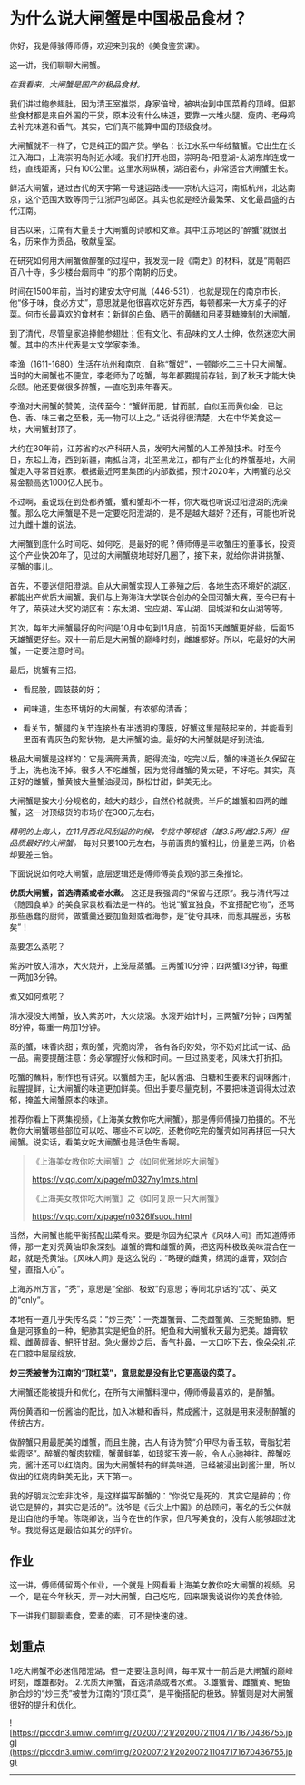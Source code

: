 # 为什么说大闸蟹是中国极品食材？

你好，我是傅骏傅师傅，欢迎来到我的《美食鉴赏课》。

这一讲，我们聊聊大闸蟹。

 *在我看来，大闸蟹是国产的极品食材。*

我们讲过鲍参翅肚，因为清王室推崇，身家倍增，被哄抬到中国菜肴的顶峰。但那些食材都是来自外国的干货，原本没有什么味道，要靠一大堆火腿、瘦肉、老母鸡去补充味道和香气。其实，它们真不能算中国的顶级食材。

大闸蟹就不一样了，它是纯正的国产货。学名：长江水系中华绒螯蟹。它出生在长江入海口，上海崇明岛附近水域。我们打开地图，崇明岛-阳澄湖-太湖东岸连成一线，直线距离，只有100公里。这里水网纵横，湖泊密布，非常适合大闸蟹生长。

鲜活大闸蟹，通过古代的天字第一号速运路线——京杭大运河，南抵杭州，北达南京，这个范围大致等同于江浙沪包邮区。其实也就是经济最繁荣、文化最昌盛的古代江南。

自古以来，江南有大量关于大闸蟹的诗歌和文章。其中江苏地区的“醉蟹”就很出名，历来作为贡品，敬献皇室。

在研究如何用大闸蟹做醉蟹的过程中，我发现一段《南史》的材料，就是“南朝四百八十寺，多少楼台烟雨中 ”的那个南朝的历史。

时间在1500年前，当时的建安太守何胤（446-531），也就是现在的南京市长，他“侈于味，食必方丈”，意思就是他很喜欢吃好东西，每顿都来一大方桌子的好菜。何市长最喜欢的食材有：新鲜的白鱼、晒干的黄鳝和用麦芽糖腌制的大闸蟹。

到了清代，尽管皇家追捧鲍参翅肚；但有文化、有品味的文人士绅，依然迷恋大闸蟹。其中的杰出代表是大文学家李渔。

李渔（1611-1680）生活在杭州和南京，自称“蟹奴”，一顿能吃二三十只大闸蟹。当时的大闸蟹也不便宜，李老师为了吃蟹，每年都要提前存钱，到了秋天才能大快朵颐。他还要做很多醉蟹，一直吃到来年春天。

李渔对大闸蟹的赞美，流传至今：“蟹鲜而肥，甘而腻，白似玉而黄似金，已达色、香、味三者之至极，无一物可以上之。” 话说得很清楚，大在中华美食这一块，大闸蟹封顶了。

大约在30年前，江苏省的水产科研人员，发明大闸蟹的人工养殖技术。时至今日，东起上海，西到新疆，南抵台湾，北至黑龙江，都有产业化的养蟹基地，大闸蟹走入寻常百姓家。根据最近阿里集团的内部数据，预计2020年，大闸蟹的总交易金额高达1000亿人民币。

不过啊，虽说现在到处都养蟹，蟹和蟹却不一样，你大概也听说过阳澄湖的洗澡蟹。那么吃大闸蟹是不是一定要吃阳澄湖的，是不是越大越好？还有，可能也听说过九雌十雄的说法。

大闸蟹到底什么时间吃、如何吃，是最好的呢？傅师傅是丰收蟹庄的董事长，投资这个产业快20年了，见过的大闸蟹绕地球好几圈了，接下来，就给你讲讲挑蟹、买蟹的事儿。

首先，不要迷信阳澄湖。自从大闸蟹实现人工养殖之后，各地生态环境好的湖区，都能出产优质大闸蟹。我们与上海海洋大学联合创办的全国河蟹大赛，至今已有十年了，荣获过大奖的湖区有：东太湖、宝应湖、军山湖、固城湖和女山湖等等。

其次，每年大闸蟹最好的时间是10月中旬到11月底，前面15天雌蟹更好些，后面15天雄蟹更好些。双十一前后是大闸蟹的巅峰时刻，雌雄都好。所以，吃最好的大闸蟹，一定要注意时间。

最后，挑蟹有三招。

* 看屁股，圆鼓鼓的好；

* 闻味道，生态环境好的大闸蟹，有浓郁的清香；

* 看关节，蟹腿的关节连接处有半透明的薄膜，好蟹这里是鼓起来的，并能看到里面有青灰色的絮状物，是大闸蟹的油。最好的大闸蟹就是好到流油。

极品大闸蟹是这样的：它是满膏满黄，肥得流油，吃完以后，蟹的味道长久保留在手上，洗也洗不掉。很多人不吃雌蟹，因为觉得雌蟹的黄太硬，不好吃。其实，真正好的雌蟹，蟹黄被大量蟹油浸润，酥松甘甜，鲜美无比。

大闸蟹是按大小分规格的，越大的越少，自然价格就贵。半斤的雄蟹和四两的雌蟹，这一对顶级货的市场价在300元左右。

 *精明的上海人，在11月西北风刮起的时候，专挑中等规格（雄3.5两/雌2.5两）但品质最好的大闸蟹。* 每对只要100元左右，与前面贵的蟹相比，份量差三两，价格却要差三倍。

下面说说如何吃大闸蟹，底层逻辑还是傅师傅美食观的那三条推论。

 **优质大闸蟹，首选清蒸或者水煮。** 这还是我强调的“保留与还原”。我与清代写过《随园食单》的美食家袁枚看法是一样的。他说“蟹宜独食，不宜搭配它物”，还骂那些愚蠢的厨师，做蟹羹还要加鱼翅或者海参，是“徒夺其味，而惹其腥恶，劣极矣”！

蒸要怎么蒸呢？

紫苏叶放入清水，大火烧开，上笼屉蒸蟹。三两蟹10分钟；四两蟹13分钟，每重一两加3分钟。

煮又如何煮呢？

清水浸没大闸蟹，放入紫苏叶，大火烧滚。水滚开始计时，三两蟹7分钟；四两蟹8分钟，每重一两加1分钟。

蒸的蟹，味香肉甜；煮的蟹，壳脆肉滑， 各有各的妙处，你不妨对比试一试、品一品。需要提醒注意：务必掌握好火候和时间。一旦过熟变老，风味大打折扣。

吃蟹的蘸料，制作也有讲究。以蟹醋为主，配以酱油、白糖和生姜末的调味酱汁，祛腥提鲜，让大闸蟹的味道更加鲜美。但出手要尽量克制，不要把味道调得太过浓郁，掩盖大闸蟹原本的味道。

推荐你看上下两集视频，《上海美女教你吃大闸蟹》，那是傅师傅操刀拍摄的。不光教你大闸蟹哪些部位可以吃、哪些不可以吃，还教你吃完的蟹壳如何再拼回一只大闸蟹。说实话，看美女吃大闸蟹也是活色生香啊。

> 《上海美女教你吃大闸蟹》之《如何优雅地吃大闸蟹》
> 
> https://v.qq.com/x/page/m0327ny1mzs.html
> 
> 
> 
> 《上海美女教你吃大闸蟹》之《如何复原一只大闸蟹》
> 
> https://v.qq.com/x/page/n0326lfsuou.html

当然，大闸蟹也能平衡搭配出菜肴来。要是你因为纪录片《风味人间》而知道傅师傅，那一定对秃黄油印象深刻。雄蟹的膏和雌蟹的黄，把这两种极致美味混合在一起，就是秃黄油。《风味人间》是这么说的：“略硬的雌黄，绵润的雄膏，双剑合璧，直指人心”。

上海苏州方言，“秃”，意思是“全部、极致”的意思；等同北京话的“忒”、英文的“only”。

本地有一道几乎失传名菜：“炒三秃”：一秃雄蟹膏、二秃雌蟹黄、三秃鲃鱼肺。鲃鱼是河豚鱼的一种，鲃肺其实是鲃鱼的肝。鲃鱼和大闸蟹秋天最为肥美。雄膏软糯、雌黄醇香、鲃肝甘甜。急火爆炒之后，香气扑鼻，一大口吃下去，像朵朵礼花在口腔中层层绽放。

 **炒三秃被誉为江南的“顶杠菜”，意思就是没有比它更高级的菜了。**

大闸蟹还能被提升和优化，在所有大闸蟹料理中，傅师傅最喜欢的，是醉蟹。

两份黄酒和一份酱油的配比，加入冰糖和香料，熬成酱汁，这就是用来浸制醉蟹的传统古方。

做醉蟹只用最肥美的雌蟹，而且生腌，古人有诗为赞“介甲尽为香玉软，膏脂犹若紫霞坚”。醉蟹的蟹肉软糯，蟹黄鲜美，如琼浆玉液一般，令人心驰神往。醉蟹吃完，酱汁还可以红烧肉。因为大闸蟹特有的鲜美味道，已经被浸出到酱汁里，所以做出的红烧肉鲜美无比，天下第一。

我的好朋友沈宏非沈爷，是这样描写醉蟹的：“你说它是死的，其实它是醉的；你说它是醉的，其实它是活的”。沈爷是《舌尖上中国》的总顾问，著名的舌尖体就是出自他的手笔。陈晓卿说，当今在世的作家，但凡写美食的，没有人能够超过沈爷。我觉得这是最恰如其分的评价。

## 作业

这一讲，傅师傅留两个作业，一个就是上网看看上海美女教你吃大闸蟹的视频。另一个，是在今年秋天，弄一对大闸蟹，自己吃吃，回来跟我说说你的美食体验。

下一讲我们聊聊素食，荤素的素，可不是快速的速。

## 划重点

1.吃大闸蟹不必迷信阳澄湖，但一定要注意时间，每年双十一前后是大闸蟹的巅峰时刻，雌雄都好。
2.优质大闸蟹，首选清蒸或者水煮。
3.雄蟹膏、雌蟹黄、鲃鱼肺合炒的“炒三秃”被誉为江南的“顶杠菜”，是平衡搭配的极致。醉蟹则是对大闸蟹很好的提升和优化。

![https://piccdn3.umiwi.com/img/202007/21/202007211047171670436755.jpg](https://piccdn3.umiwi.com/img/202007/21/202007211047171670436755.jpg)

---
